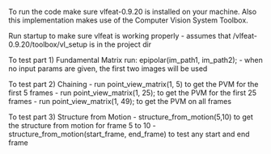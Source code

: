 To run the code make sure vlfeat-0.9.20 is installed on your machine. Also this implementation 
makes use of the Computer Vision System Toolbox. 

Run startup to make sure vlfeat is working properly
    - assumes that /vlfeat-0.9.20/toolbox/vl_setup is in the project dir

To test part 1) Fundamental Matrix run: epipolar(im_path1, im_path2);
    - when no input params are given, the first two images will be used

To test part 2) Chaining
    - run point_view_matrix(1, 5) to get the PVM for the first 5 frames
    - run point_view_matrix(1, 25); to get the PVM for the first 25 frames
    - run point_view_matrix(1, 49); to get the PVM on all frames


To test part 3) Structure from Motion 
    - structure_from_motion(5,10) to get the  structure from motion for frame 5 to 10 
    - structure_from_motion(start_frame, end_frame) to test any start and end frame 